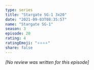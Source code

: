 ```yaml
---
type: series
title: "Stargate SG-1 3x20"
date: "2021-09-03T08:35:57"
name: "Stargate SG-1"
season: 3
episode: 20
rating: 4
ratingEmoji: "⭐️⭐️⭐️⭐️"
share: false
---
```


_[No review was written for this episode]_
